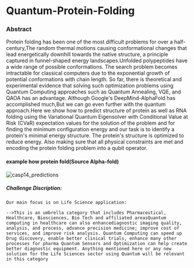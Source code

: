 # Quantum-Protein-Folding
### Abstract
Protein folding has been one of the most difficult problems for over a half-century,The
random thermal motions causing conformational changes that lead energetically
downhill towards the native structure, a principle captured in funnel-shaped energy
landscapes.Unfolded polypeptides have a wide range of possible conformations. The
search problem becomes intractable for classical computers due to the exponential
growth of potential conformations with chain length. So far, there is theoretical and
experimental evidence that solving such optimization problems using Quantum
Computing approaches such as Quantum Annealing, VQE, and QAOA has an
advantage. Although Google's DeepMind-AlphaFold has accomplished much,But we
can go even further with the quantum approach.Here we show how to predict structure
of protein as well as RNA folding using the Variational Quantum Eigensolver with
Conditional Value at Risk (CVaR) expectation values for the solution of the problem and
for finding the minimum configuration energy and our task is to identify a protein's
minimal energy structure. The protein's structure is optimized to reduce energy. Also
making sure that all physical constraints are met and encoding the protein folding
problem into a qubit operator.

#### example how protein fold(Source Alpha-fold)
![casp14_predictions](https://user-images.githubusercontent.com/79074817/193454419-84a2358e-a6e2-4e39-b39d-cc06c64eb2c1.gif)

##### Challenge Discription:
``` The Hackathon is assciated with Quantum Science and Technology Hackathon from QETCI(Quantum Ecosystem Technology Council of India) 
Our main focus is on Life Science application:

-->This is an umbrella category that includes Pharmaceutical, Healthcare, Biosciences, Bio Tech and affiliated areasQuantum computing in healthcare can also enhancediagnostic imaging quality, analysis, and process, advance precision medicine; improve cost of services, and improve risk analysis. Quantum Computing can speed up Drug discovery, enable better clinical trials, enhance many other processes for pharma Quantum Sensors and Optimization can help create better diagnostic equipment. Anything mentioned here or any new solution for the Life Sciences sector using Quantum will be relevant in this category
```
